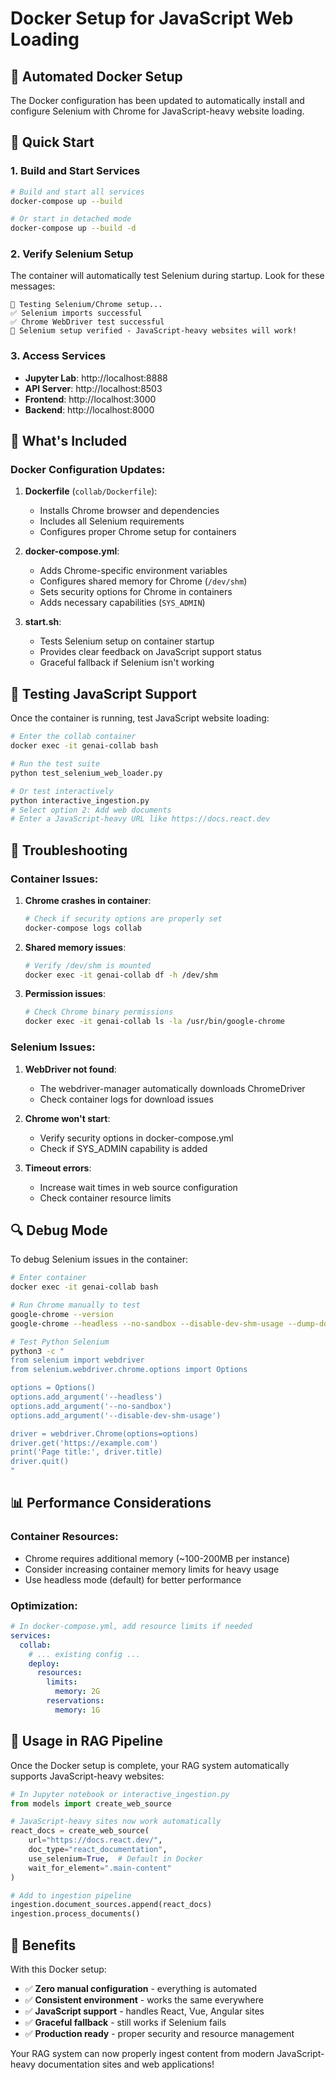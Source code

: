 # Docker Setup for JavaScript Web Loading

## 🐳 Automated Docker Setup

The Docker configuration has been updated to automatically install and configure Selenium with Chrome for JavaScript-heavy website loading.

## 🚀 Quick Start

### 1. Build and Start Services
```bash
# Build and start all services
docker-compose up --build

# Or start in detached mode
docker-compose up --build -d
```

### 2. Verify Selenium Setup
The container will automatically test Selenium during startup. Look for these messages:
```
🧪 Testing Selenium/Chrome setup...
✅ Selenium imports successful
✅ Chrome WebDriver test successful
🎉 Selenium setup verified - JavaScript-heavy websites will work!
```

### 3. Access Services
- **Jupyter Lab**: http://localhost:8888
- **API Server**: http://localhost:8503
- **Frontend**: http://localhost:3000
- **Backend**: http://localhost:8000

## 🔧 What's Included

### Docker Configuration Updates:

1. **Dockerfile** (`collab/Dockerfile`):
   - Installs Chrome browser and dependencies
   - Includes all Selenium requirements
   - Configures proper Chrome setup for containers

2. **docker-compose.yml**:
   - Adds Chrome-specific environment variables
   - Configures shared memory for Chrome (`/dev/shm`)
   - Sets security options for Chrome in containers
   - Adds necessary capabilities (`SYS_ADMIN`)

3. **start.sh**:
   - Tests Selenium setup on container startup
   - Provides clear feedback on JavaScript support status
   - Graceful fallback if Selenium isn't working

## 🧪 Testing JavaScript Support

Once the container is running, test JavaScript website loading:

```bash
# Enter the collab container
docker exec -it genai-collab bash

# Run the test suite
python test_selenium_web_loader.py

# Or test interactively
python interactive_ingestion.py
# Select option 2: Add web documents
# Enter a JavaScript-heavy URL like https://docs.react.dev
```

## 🐛 Troubleshooting

### Container Issues:

1. **Chrome crashes in container**:
   ```bash
   # Check if security options are properly set
   docker-compose logs collab
   ```

2. **Shared memory issues**:
   ```bash
   # Verify /dev/shm is mounted
   docker exec -it genai-collab df -h /dev/shm
   ```

3. **Permission issues**:
   ```bash
   # Check Chrome binary permissions
   docker exec -it genai-collab ls -la /usr/bin/google-chrome
   ```

### Selenium Issues:

1. **WebDriver not found**:
   - The webdriver-manager automatically downloads ChromeDriver
   - Check container logs for download issues

2. **Chrome won't start**:
   - Verify security options in docker-compose.yml
   - Check if SYS_ADMIN capability is added

3. **Timeout errors**:
   - Increase wait times in web source configuration
   - Check container resource limits

## 🔍 Debug Mode

To debug Selenium issues in the container:

```bash
# Enter container
docker exec -it genai-collab bash

# Run Chrome manually to test
google-chrome --version
google-chrome --headless --no-sandbox --disable-dev-shm-usage --dump-dom https://example.com

# Test Python Selenium
python3 -c "
from selenium import webdriver
from selenium.webdriver.chrome.options import Options

options = Options()
options.add_argument('--headless')
options.add_argument('--no-sandbox')
options.add_argument('--disable-dev-shm-usage')

driver = webdriver.Chrome(options=options)
driver.get('https://example.com')
print('Page title:', driver.title)
driver.quit()
"
```

## 📊 Performance Considerations

### Container Resources:
- Chrome requires additional memory (~100-200MB per instance)
- Consider increasing container memory limits for heavy usage
- Use headless mode (default) for better performance

### Optimization:
```yaml
# In docker-compose.yml, add resource limits if needed
services:
  collab:
    # ... existing config ...
    deploy:
      resources:
        limits:
          memory: 2G
        reservations:
          memory: 1G
```

## 🎯 Usage in RAG Pipeline

Once the Docker setup is complete, your RAG system automatically supports JavaScript-heavy websites:

```python
# In Jupyter notebook or interactive_ingestion.py
from models import create_web_source

# JavaScript-heavy sites now work automatically
react_docs = create_web_source(
    url="https://docs.react.dev/",
    doc_type="react_documentation",
    use_selenium=True,  # Default in Docker
    wait_for_element=".main-content"
)

# Add to ingestion pipeline
ingestion.document_sources.append(react_docs)
ingestion.process_documents()
```

## 🎉 Benefits

With this Docker setup:
- ✅ **Zero manual configuration** - everything is automated
- ✅ **Consistent environment** - works the same everywhere
- ✅ **JavaScript support** - handles React, Vue, Angular sites
- ✅ **Graceful fallback** - still works if Selenium fails
- ✅ **Production ready** - proper security and resource management

Your RAG system can now properly ingest content from modern JavaScript-heavy documentation sites and web applications!
